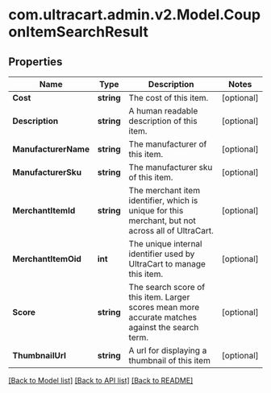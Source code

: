 
# com.ultracart.admin.v2.Model.CouponItemSearchResult

## Properties

Name | Type | Description | Notes
------------ | ------------- | ------------- | -------------
**Cost** | **string** | The cost of this item. | [optional] 
**Description** | **string** | A human readable description of this item. | [optional] 
**ManufacturerName** | **string** | The manufacturer of this item. | [optional] 
**ManufacturerSku** | **string** | The manufacturer sku of this item. | [optional] 
**MerchantItemId** | **string** | The merchant item identifier, which is unique for this merchant, but not across all of UltraCart. | [optional] 
**MerchantItemOid** | **int** | The unique internal identifier used by UltraCart to manage this item. | [optional] 
**Score** | **string** | The search score of this item.  Larger scores mean more accurate matches against the search term. | [optional] 
**ThumbnailUrl** | **string** | A url for displaying a thumbnail of this item | [optional] 

[[Back to Model list]](../README.md#documentation-for-models)
[[Back to API list]](../README.md#documentation-for-api-endpoints)
[[Back to README]](../README.md)

